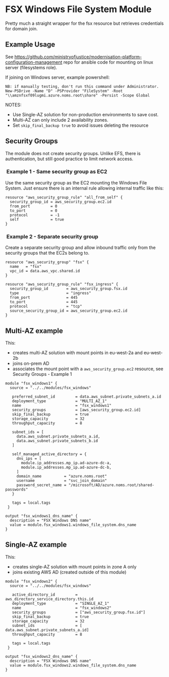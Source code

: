 # FSX Windows File System Module

Pretty much a straight wrapper for the fsx resource but retrieves credentials for domain join.

## Example Usage

See <https://github.com/ministryofjustice/modernisation-platform-configuration-management> repo
for ansible code for mounting on linux server (filesystems role).

If joining on Windows server, example powershell:
```
NB: if manually testing, don't run this command under Administrator.
New-PSDrive -Name "D" -PSProvider "FileSystem" -Root "\\amznfsxf09lugmi.azure.noms.root\share" -Persist -Scope Global
```

NOTES:
- Use Single-AZ solution for non-production environments to save cost.
- Multi-AZ can only include 2 availability zones.
- Set `skip_final_backup true` to avoid issues deleting the resource

## Security Groups

The module does not create security groups. Unlike EFS, there is
authentication, but still good practice to limit network access.

###  Example 1 - Same security group as EC2

Use the same security group as the EC2 mounting the Windows File System.
Just ensure there is an internal rule allowing internal traffic
like this:

```
resource "aws_security_group_rule" "all_from_self" {
  security_group_id = aws_security_group.ec2.id
  from_port         = 0
  to_port           = 0
  protocol          = -1
  self              = true
}
```

###  Example 2 - Separate security group

Create a separate security group and allow inbound traffic
only from the security groups that the EC2s belong to.

```
resource "aws_security_group" "fsx" {
  name   = "fsx"
  vpc_id = data.aws_vpc.shared.id
}

resource "aws_security_group_rule" "fsx_ingress" {
  security_group_id        = aws_security_group.fsx.id
  type                     = "ingress"
  from_port                = 445
  to_port                  = 445
  protocol                 = "tcp"
  source_security_group_id = aws_security_group.ec2.id
}
```

## Multi-AZ example

This:
- creates multi-AZ solution with mount points in eu-west-2a and eu-west-2b
- joins on-prem AD
- associates the mount point with a `aws_security_group.ec2` resource, see Security Groups - Example 1

```
module "fsx_windows1" {
  source = "../../modules/fsx_windows"

   preferred_subnet_id         = data.aws_subnet.private_subnets_a.id
   deployment_type             = "MULTI_AZ_1"
   name                        = "fsx_windows1"
   security_groups             = [aws_security_group.ec2.id]
   skip_final_backup           = true
   storage_capacity            = 32
   throughput_capacity         = 8

   subnet_ids = [
     data.aws_subnet.private_subnets_a.id,
     data.aws_subnet.private_subnets_b.id
   ]

   self_managed_active_directory = {
     dns_ips = [
       module.ip_addresses.mp_ip.ad-azure-dc-a,
       module.ip_addresses.mp_ip.ad-azure-dc-b,
     ]
     domain_name          = "azure.noms.root"
     username             = "svc_join_domain"
     password_secret_name = "/microsoft/AD/azure.noms.root/shared-passwords"
   }

   tags = local.tags
 }

output "fsx_windows1_dns_name" {
  description = "FSX Windows DNS name"
  value = module.fsx_windows1.windows_file_system.dns_name
}
```

## Single-AZ example

This:
- creates single-AZ solution with mount points in zone A only
- joins existing AWS AD (created outside of this module)

```
module "fsx_windows2" {
  source = "../../modules/fsx_windows"

   active_directory_id         = aws_directory_service_directory.this.id
   deployment_type             = "SINGLE_AZ_1"
   name                        = "fsx_windows2"
   security_groups             = ["aws_security_group.fsx.id"]
   skip_final_backup           = true
   storage_capacity            = 32
   subnet_ids                  = [ data.aws_subnet.private_subnets_a.id]
   throughput_capacity         = 8

   tags = local.tags
 }

output "fsx_windows2_dns_name" {
  description = "FSX Windows DNS name"
  value = module.fsx_windows2.windows_file_system.dns_name
}
```


